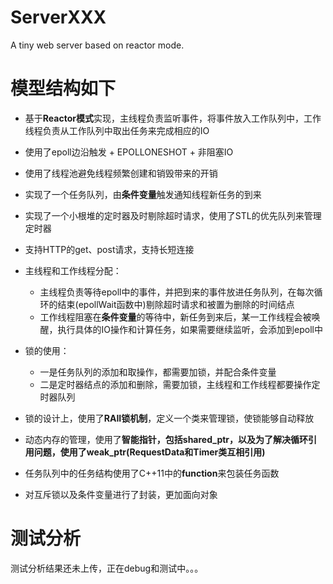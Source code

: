 # ServerXXX
A tiny web server based on reactor mode.

# 模型结构如下

* 基于**Reactor模式**实现，主线程负责监听事件，将事件放入工作队列中，工作线程负责从工作队列中取出任务来完成相应的IO

* 使用了epoll边沿触发 + EPOLLONESHOT + 非阻塞IO
* 使用了线程池避免线程频繁创建和销毁带来的开销
* 实现了一个任务队列，由**条件变量**触发通知线程新任务的到来
* 实现了一个小根堆的定时器及时剔除超时请求，使用了STL的优先队列来管理定时器
* 支持HTTP的get、post请求，支持长短连接
* 主线程和工作线程分配：
    * 主线程负责等待epoll中的事件，并把到来的事件放进任务队列，在每次循环的结束(epollWait函数中)剔除超时请求和被置为删除的时间结点
    * 工作线程阻塞在**条件变量**的等待中，新任务到来后，某一工作线程会被唤醒，执行具体的IO操作和计算任务，如果需要继续监听，会添加到epoll中 
* 锁的使用：
    * 一是任务队列的添加和取操作，都需要加锁，并配合条件变量
    * 二是定时器结点的添加和删除，需要加锁，主线程和工作线程都要操作定时器队列
* 锁的设计上，使用了**RAII锁机制**，定义一个类来管理锁，使锁能够自动释放
* 动态内存的管理，使用了**智能指针，包括shared_ptr，以及为了解决循环引用问题，使用了weak_ptr(RequestData和Timer类互相引用)**
* 任务队列中的任务结构使用了C++11中的**function**来包装任务函数  
* 对互斥锁以及条件变量进行了封装，更加面向对象

# 测试分析

测试分析结果还未上传，正在debug和测试中。。。
